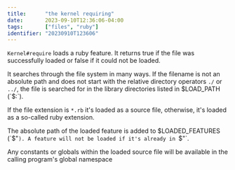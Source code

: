 ```yaml
---
title:      "the kernel requiring"
date:       2023-09-10T12:36:06-04:00
tags:       ["files", "ruby"]
identifier: "20230910T123606"
---
```


`Kernel#require` loads a ruby feature. It returns true if the file
was successfully loaded or false if it could not be loaded.

It searches through the file system in many ways. If the filename is
not an absolute path and does not start with the relative directory
operators `./` or `../`, the file is searched for in the library
directories listed in $LOAD_PATH (`$:`).

If the file extension is `*.rb` it's loaded as a source file,
otherwise, it's loaded as a so-called ruby extension.

The absolute path of the loaded feature is added to $LOADED_FEATURES
(`$"`). A feature will not be loaded if it's already in `$"`.

Any constants or globals within the loaded source file will be available
in the calling program's global namespace
